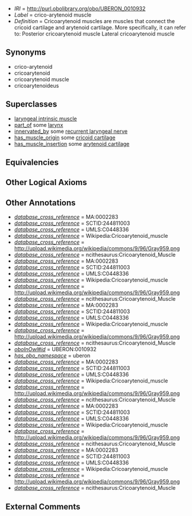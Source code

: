  * *IRI* = http://purl.obolibrary.org/obo/UBERON_0010932
 * *Label* = crico-arytenoid muscle
 * *Definition* = Cricoarytenoid muscles are muscles that connect the cricoid cartilage and arytenoid cartilage. More specifically, it can refer to: Posterior cricoarytenoid muscle Lateral cricoarytenoid muscle

## Synonyms

 * crico-arytenoid
 * cricoarytenoid
 * cricoarytenoid muscle
 * cricoarytenoideus

## Superclasses

 * [laryngeal intrinsic muscle](../../UBERON/28/UBERON_0006328.md)
 * [part_of](../../BFO/50/BFO_0000050.md) some [larynx](../../UBERON/37/UBERON_0001737.md)
 * [innervated_by](../../RO/05/RO_0002005.md) some [recurrent laryngeal nerve](../../UBERON/16/UBERON_0003716.md)
 * [has_muscle_origin](../../RO/72/RO_0002372.md) some [cricoid cartilage](../../UBERON/75/UBERON_0002375.md)
 * [has_muscle_insertion](../../RO/73/RO_0002373.md) some [arytenoid cartilage](../../UBERON/40/UBERON_0001740.md)

## Equivalencies


## Other Logical Axioms


## Other Annotations

 * *[database_cross_reference](../../ef/oboInOwl#hasDbXref.md)* = MA:0002283
 * *[database_cross_reference](../../ef/oboInOwl#hasDbXref.md)* = SCTID:244811003
 * *[database_cross_reference](../../ef/oboInOwl#hasDbXref.md)* = UMLS:C0448336
 * *[database_cross_reference](../../ef/oboInOwl#hasDbXref.md)* = Wikipedia:Cricoarytenoid_muscle
 * *[database_cross_reference](../../ef/oboInOwl#hasDbXref.md)* = http://upload.wikimedia.org/wikipedia/commons/9/96/Gray959.png
 * *[database_cross_reference](../../ef/oboInOwl#hasDbXref.md)* = ncithesaurus:Cricoarytenoid_Muscle
 * *[database_cross_reference](../../ef/oboInOwl#hasDbXref.md)* = MA:0002283
 * *[database_cross_reference](../../ef/oboInOwl#hasDbXref.md)* = SCTID:244811003
 * *[database_cross_reference](../../ef/oboInOwl#hasDbXref.md)* = UMLS:C0448336
 * *[database_cross_reference](../../ef/oboInOwl#hasDbXref.md)* = Wikipedia:Cricoarytenoid_muscle
 * *[database_cross_reference](../../ef/oboInOwl#hasDbXref.md)* = http://upload.wikimedia.org/wikipedia/commons/9/96/Gray959.png
 * *[database_cross_reference](../../ef/oboInOwl#hasDbXref.md)* = ncithesaurus:Cricoarytenoid_Muscle
 * *[database_cross_reference](../../ef/oboInOwl#hasDbXref.md)* = MA:0002283
 * *[database_cross_reference](../../ef/oboInOwl#hasDbXref.md)* = SCTID:244811003
 * *[database_cross_reference](../../ef/oboInOwl#hasDbXref.md)* = UMLS:C0448336
 * *[database_cross_reference](../../ef/oboInOwl#hasDbXref.md)* = Wikipedia:Cricoarytenoid_muscle
 * *[database_cross_reference](../../ef/oboInOwl#hasDbXref.md)* = http://upload.wikimedia.org/wikipedia/commons/9/96/Gray959.png
 * *[database_cross_reference](../../ef/oboInOwl#hasDbXref.md)* = ncithesaurus:Cricoarytenoid_Muscle
 * *[oboInOwl#id](../../id/oboInOwl#id.md)* = UBERON:0010932
 * *[has_obo_namespace](../../ce/oboInOwl#hasOBONamespace.md)* = uberon
 * *[database_cross_reference](../../ef/oboInOwl#hasDbXref.md)* = MA:0002283
 * *[database_cross_reference](../../ef/oboInOwl#hasDbXref.md)* = SCTID:244811003
 * *[database_cross_reference](../../ef/oboInOwl#hasDbXref.md)* = UMLS:C0448336
 * *[database_cross_reference](../../ef/oboInOwl#hasDbXref.md)* = Wikipedia:Cricoarytenoid_muscle
 * *[database_cross_reference](../../ef/oboInOwl#hasDbXref.md)* = http://upload.wikimedia.org/wikipedia/commons/9/96/Gray959.png
 * *[database_cross_reference](../../ef/oboInOwl#hasDbXref.md)* = ncithesaurus:Cricoarytenoid_Muscle
 * *[database_cross_reference](../../ef/oboInOwl#hasDbXref.md)* = MA:0002283
 * *[database_cross_reference](../../ef/oboInOwl#hasDbXref.md)* = SCTID:244811003
 * *[database_cross_reference](../../ef/oboInOwl#hasDbXref.md)* = UMLS:C0448336
 * *[database_cross_reference](../../ef/oboInOwl#hasDbXref.md)* = Wikipedia:Cricoarytenoid_muscle
 * *[database_cross_reference](../../ef/oboInOwl#hasDbXref.md)* = http://upload.wikimedia.org/wikipedia/commons/9/96/Gray959.png
 * *[database_cross_reference](../../ef/oboInOwl#hasDbXref.md)* = ncithesaurus:Cricoarytenoid_Muscle
 * *[database_cross_reference](../../ef/oboInOwl#hasDbXref.md)* = MA:0002283
 * *[database_cross_reference](../../ef/oboInOwl#hasDbXref.md)* = SCTID:244811003
 * *[database_cross_reference](../../ef/oboInOwl#hasDbXref.md)* = UMLS:C0448336
 * *[database_cross_reference](../../ef/oboInOwl#hasDbXref.md)* = Wikipedia:Cricoarytenoid_muscle
 * *[database_cross_reference](../../ef/oboInOwl#hasDbXref.md)* = http://upload.wikimedia.org/wikipedia/commons/9/96/Gray959.png
 * *[database_cross_reference](../../ef/oboInOwl#hasDbXref.md)* = ncithesaurus:Cricoarytenoid_Muscle

## External Comments


